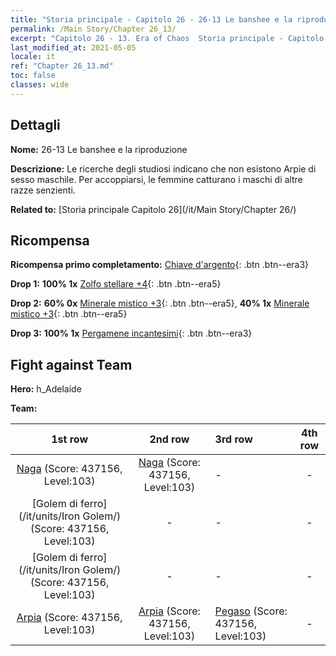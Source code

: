 ```yaml
---
title: "Storia principale - Capitolo 26 - 26-13 Le banshee e la riproduzione"
permalink: /Main Story/Chapter 26_13/
excerpt: "Capitolo 26 - 13. Era of Chaos  Storia principale - Capitolo 26_13. 26-13 Le banshee e la riproduzione"
last_modified_at: 2021-05-05
locale: it
ref: "Chapter 26_13.md"
toc: false
classes: wide
---
```


## Dettagli

 **Nome:** 26-13 Le banshee e la riproduzione

 **Descrizione:** Le ricerche degli studiosi indicano che non esistono Arpie di sesso maschile. Per accoppiarsi, le femmine catturano i maschi di altre razze senzienti.

 **Related to:** [Storia principale Capitolo 26](/it/Main Story/Chapter 26/)

## Ricompensa

 **Ricompensa primo completamento:** [Chiave d'argento](/ItemsIT/con_693/){: .btn .btn--era3}

 **Drop 1:** **100% 1x** [Zolfo stellare +4](/ItemsIT/mat_92/){: .btn .btn--era5}

 **Drop 2:** **60% 0x** [Minerale mistico +3](/ItemsIT/mat_82/){: .btn .btn--era5}, **40% 1x** [Minerale mistico +3](/ItemsIT/mat_82/){: .btn .btn--era5}

 **Drop 3:** **100% 1x** [Pergamene incantesimi](/ItemsIT/con_694/){: .btn .btn--era3}


## Fight against Team
 **Hero:** h_Adelaide

 **Team:**


  | 1st row | 2nd row | 3rd row | 4th row |
  |:----:|:----:|:----|:----:|
  | [Naga](/it/units/Naga/) (Score: 437156, Level:103)  | [Naga](/it/units/Naga/) (Score: 437156, Level:103)  | - | - |
  | [Golem di ferro](/it/units/Iron Golem/) (Score: 437156, Level:103)  | - | - | - |
  | [Golem di ferro](/it/units/Iron Golem/) (Score: 437156, Level:103)  | - | - | - |
  | [Arpia](/it/units/Harpy/) (Score: 437156, Level:103)  | [Arpia](/it/units/Harpy/) (Score: 437156, Level:103)  | [Pegaso](/it/units/Pegasus/) (Score: 437156, Level:103)  | - |


